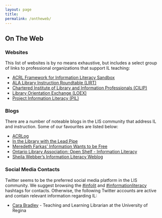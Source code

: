 ```yaml
---
layout: page
title: 
permalink: /ontheweb/
---
```


## On The Web

### Websites

This list of websites is by no means exhaustive, but includes a select group of links to professional organizations that support IL teaching:

* [ACRL Framework for Information Literacy Sandbox](http://sandbox.acrl.org/resources)
* [ALA Library Instruction Roundtable (LIRT)](http://www.ala.org/lirt/)
* [Chartered Institute of Library and Information Professionals (CILIP)](http://www.informationliteracy.org.uk/) 
* [Library Orientation Exchange (LOEX)](http://www.loex.org/index.php)
* [Project Information Literacy (PIL)](http://www.projectinfolit.org/)

### Blogs

There are a number of noteable blogs in the LIS community that address IL and instruction. Some of our favourites are listed below:

* [ACRLog](http://acrlog.org/)
* [In the Library with the Lead Pipe](http://inthelibrarywiththeleadpipe.org/) 
* [Meredeth Farkas’ Information Wants to be Free](https://meredith.wolfwater.com/wordpress/)
* [Ontario Library Association: Open Shelf - Information Literacy](http://www.open-shelf.ca/subjects/information-literacy/)
* [Sheila Webber’s Information Literacy Weblog](http://information-literacy.blogspot.ca/)

### Social Media Contacts

Twitter seems to be the preferred social media platform in the LIS community. We suggest browsing the [#infolit](https://twitter.com/search?q=%23infolit&src=tyah) and [#informationliteracy](https://twitter.com/hashtag/informationliteracy?src=hash) hashtags for contacts. Otherwise, the following Twitter accounts are active and contain relevant information regarding IL:

* [Cara Bradley](https://twitter.com/carabradley17) - Teaching and Learning Librarian at the University of Regina 
